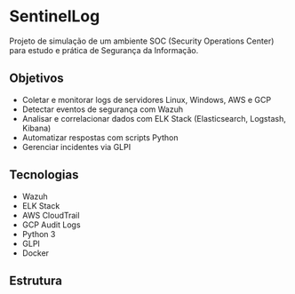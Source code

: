 # SentinelLog

Projeto de simulação de um ambiente SOC (Security Operations Center) para estudo e prática de Segurança da Informação.

## Objetivos
- Coletar e monitorar logs de servidores Linux, Windows, AWS e GCP
- Detectar eventos de segurança com Wazuh
- Analisar e correlacionar dados com ELK Stack (Elasticsearch, Logstash, Kibana)
- Automatizar respostas com scripts Python
- Gerenciar incidentes via GLPI

## Tecnologias
- Wazuh
- ELK Stack
- AWS CloudTrail
- GCP Audit Logs
- Python 3
- GLPI
- Docker

## Estrutura
